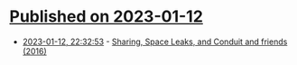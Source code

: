 # [Published on 2023-01-12](index.md)

* [2023-01-12, 22:32:53](https://lobste.rs/s/2vqzsd/sharing_space_leaks_conduit_friends_2016) - [Sharing, Space Leaks, and Conduit and friends (2016)](https://well-typed.com/blog/2016/09/sharing-conduit/)
